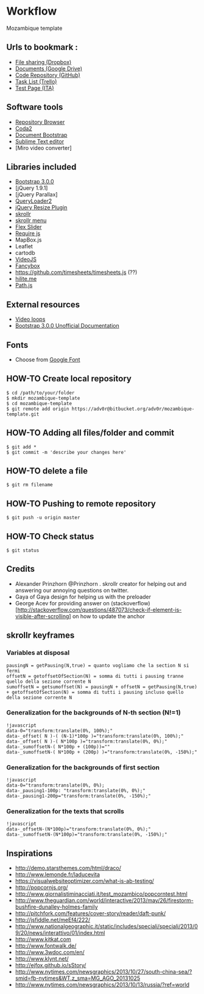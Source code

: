 # Workflow

Mozambique template 
## Urls to bookmark :

* [File sharing (Dropbox)](https://www.dropbox.com/sh/mft2mwnegjzhx6p/R3c6ifJ4n_)
* [Documents (Google Drive)](https://drive.google.com/#folders/0B25Kqxp2xqwna2pTTFJXR1U2YUE)
* [Code Repository (GitHub)](https://github.com/adv0r/mozambique-template)
* [Task List (Trello)](https://trello.com/b/2CsAasNb/mozambique-web-template)
* [Test Page (ITA)](http://www.danielemeli.com/test/mozambico/ita/index.html)



## Software tools

* [Repository Browser](http://www.sourcetreeapp.com/download/)
* [Coda2](https://panic.com/coda/)
* [Document Bootstrap](http://gregfranko.com/Document-Bootstrap/)
* [Sublime Text editor](http://www.sublimetext.com/)
* [Miro video converter]



## Libraries included
* [Bootstrap 3.0.0](http://getbootstrap.com/)
* [jQuery 1.9.1]
* [jQuery Parallax]
* [QueryLoader2](http://www.gayadesign.com/diy/queryloader2-preload-your-images-with-ease/)
* [jQuery Resize Plugin](http://benalman.com/projects/jquery-resize-plugin/)
* [skrollr](https://github.com/Prinzhorn/skrollr)
* [skrollr menu](https://github.com/Prinzhorn/skrollr-menu)
* [Flex Slider](http://www.woothemes.com/flexslider/)
* [Require js](http://requirejs.org/)
* MapBox.js
* Leaflet
* cartodb
* [VideoJS](https://github.com/videojs/video.js/blob/master/docs/setup.md)
* [Fancybox](http://fancybox.net/)
* https://github.com/timesheets/timesheets.js (??)
* [hilite.me](http://hilite.me/)
* [Path.js](http://www.javascriptoo.com/path-js)


## External resources
* [Video loops](http://www.freeloops.tv/)
* [Bootstrap 3.0.0 Unofficial Documentation](http://www.williamghelfi.com/blog/2013/06/09/bootstrap-3-the-new-grid-system-for-starters)

## Fonts
* Choose from [Google Font](http://www.google.com/fonts)

## HOW-TO Create local repository

```
$ cd /path/to/your/folder
$ mkdir mozambique-template
$ cd mozambique-template
$ git remote add origin https://adv0r@bitbucket.org/adv0r/mozambique-template.git
```

## HOW-TO Adding all files/folder and commit
```
$ git add *
$ git commit -m 'describe your changes here'
```

## HOW-TO delete a file
```
$ git rm filename
```

## HOW-TO Pushing to remote repository
```
$ git push -u origin master
```

## HOW-TO Check status
```
$ git status
```
## Credits 
* Alexander Prinzhorn @Prinzhorn . skrollr creator for helping out and answering our annoying questions on twitter.
* Gaya of Gaya design for helping us with the preloader
* George Acev for providing answer on (stackoverflow)[http://stackoverflow.com/questions/487073/check-if-element-is-visible-after-scrolling] on how to update the anchor

## skrollr keyframes

### Variables at disposal
```
pausingN = getPausing(N,true) = quanto vogliamo che la section N si fermi
offsetN = getoffsetOfSection(N) = somma di tutti i pausing tranne quello della sezione corrente N
sumoffsetN = getsumoffset(N) = pausingN + offsetN = getPausing(N,true) + getoffsetOfSection(N) = somma di tutti i pausing incluso quello della sezione corrente N
```

### Generalization for the backgrounds of N-th section (N!=1)

```
!javascript
data-0="transform:translate(0%, 100%);"
data-_offset( N )-( (N-1)*100p )="transform:translate(0%, 100%);"
data-_offset( N )-( N*100p )="transform:translate(0%, 0%);" 
data-_sumoffsetN-( N*100p + (100p))=""
data-_sumoffsetN-( N*100p + (200p) )="transform:translate(0%, -150%);"

```

### Generalization for the backgrounds of first section
```
!javascript
data-0="transform:translate(0%, 0%);
data-_pausing1-100p: "transform:translate(0%, 0%);"
data-_pausing1-200p="transform:translate(0%, -150%);"

```

### Generalization for the texts that scrolls
```
!javascript
data-_offsetN-(N*100p)="transform:translate(0%, 0%);" 
data-_sumoffsetN-(N*100p)="transform:translate(0%, -150%);"

```





## Inspirations

* http://demo.starsthemes.com/html/draco/ 
* http://www.lemonde.fr/laducevita
* https://visualwebsiteoptimizer.com/what-is-ab-testing/
* http://popcornjs.org/
* http://www.giornalistiminacciati.it/test_mozambico/popcorntest.html
* http://www.theguardian.com/world/interactive/2013/may/26/firestorm-bushfire-dunalley-holmes-family
* http://pitchfork.com/features/cover-story/reader/daft-punk/
* http://jsfiddle.net/meEf4/222/ 
* http://www.nationalgeographic.it/static/includes/speciali/speciali/2013/09/20/news/interattivo/01/index.html
* http://www.kitkat.com
* http://www.fontwalk.de/
* http://www.3wdoc.com/en/
* http://www.klynt.net/
* http://ejfox.github.io/sStory/
* http://www.nytimes.com/newsgraphics/2013/10/27/south-china-sea/?smid=fb-nytimes&WT.z_sma=MG_AGO_20131025
* http://www.nytimes.com/newsgraphics/2013/10/13/russia/?ref=world
